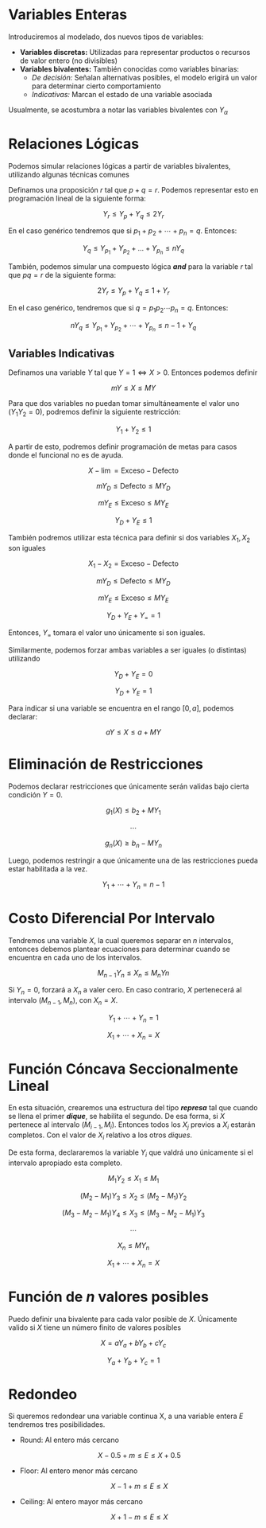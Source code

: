 # Variables Enteras

Introduciremos al modelado, dos nuevos tipos de variables:

- **Variables discretas:** Utilizadas para representar productos o recursos de valor entero (no divisibles)
- **Variables bivalentes:** También conocidas como variables binarias:
    - *De decisión:* Señalan alternativas posibles, el modelo erigirá un valor para determinar cierto comportamiento
    - *Indicativas:* Marcan el estado de una variable asociada

Usualmente, se acostumbra a notar las variables bivalentes con $Y_\alpha$

# Relaciones Lógicas

Podemos simular relaciones lógicas a partir de variables bivalentes, utilizando algunas técnicas comunes

Definamos una proposición $r$ tal que $p + q = r$. Podemos representar esto en programación lineal de la siguiente forma:

$$
Y_r \le Y_p + Y_q \le 2Y_r
$$

En el caso genérico tendremos que si $p_1 + p_2 + \cdots + p_n = q$. Entonces:

$$
Y_q \le Y_{p_1} + Y_{p_2} + \dots + Y_{p_n} \le nY_q
$$

También, podemos simular una compuesto lógica ***and*** para la variable $r$ tal que $pq = r$ de la siguiente forma:

$$
2Y_r \leq Y_p + Y_q  \leq 1 + Y_r
$$

En el caso genérico, tendremos que si $q = p_1p_2\cdots p_n = q$. Entonces:

$$
nY_q \leq Y_{p_1} + Y_{p_2} + \cdots + Y_{p_n} \leq n-1+Y_q
$$

## Variables Indicativas

Definamos una variable $Y$ tal que $Y = 1 \iff X > 0$. Entonces podemos definir

$$
mY \leq X \leq MY
$$

Para que dos variables no puedan tomar simultáneamente el valor uno $(Y_1Y_2 = 0)$, podremos definir la siguiente restricción:

$$
Y_1 + Y_2 \leq 1
$$

A partir de esto, podremos definir programación de metas para casos donde el funcional no es de ayuda.

$$
X - \lim = \text{Exceso} - \text{Defecto}
$$

$$
mY_D \leq \text{Defecto} \leq MY_D
$$

$$
mY_E \leq \text{Exceso} \leq MY_E
$$

$$
Y_D + Y_E \leq 1
$$

También podremos utilizar esta técnica para definir si dos variables $X_1, X_2$ son iguales

$$
X_1 - X_2= \text{Exceso} - \text{Defecto}
$$

$$
mY_D \leq \text{Defecto} \leq MY_D
$$

$$
mY_E \leq \text{Exceso} \leq MY_E
$$

$$
Y_D + Y_E + Y_= = 1
$$

Entonces, $Y_=$ tomara el valor uno únicamente si son iguales.

Similarmente, podemos forzar ambas variables a ser iguales (o distintas) utilizando

$$
Y_D + Y_E = 0
$$

$$
Y_D + Y_E = 1
$$

Para indicar si una variable se encuentra en el rango $[0,a]$, podemos declarar:

$$
aY \leq X \leq a+ MY
$$

# Eliminación de Restricciones

Podemos declarar restricciones que únicamente serán validas bajo cierta condición $Y = 0$.

$$
g_1(X) \leq b_2 + MY_1
$$

$$
\cdots
$$

$$
g_n(X) \geq b_n - MY_n
$$

Luego, podemos restringir a que únicamente una de las restricciones pueda estar  habilitada a la vez.

$$
Y_1 + \cdots + Y_n = n-1
$$

# Costo Diferencial Por Intervalo

Tendremos una variable $X$, la cual queremos separar en $n$ intervalos, entonces debemos plantear ecuaciones para determinar cuando se encuentra en cada uno de los intervalos.

$$
M_{n-1}Y_n \leq X_n \leq M_nYn
$$

Si $Y_n = 0$, forzará a $X_n$ a valer cero. En caso contrario, $X$ pertenecerá al intervalo $(M_{n-1}, M_n)$, con $X_n = X$.

$$
Y_1 + \cdots + Y_n = 1
$$

$$
X_1 + \cdots + X_n = X
$$

# Función Cóncava Seccionalmente Lineal

En esta situación, crearemos una estructura del tipo *******represa******* tal que cuando se llena el primer *****dique*****, se habilita el segundo. De esa forma, si $X$ pertenece al intervalo $(M_{i-1}, M_i)$. Entonces todos los $X_j$ previos a $X_i$ estarán completos. Con el valor de $X_i$ relativo a los otros *diques*.

De esta forma, declararemos la variable $Y_i$ que valdrá uno únicamente si el intervalo apropiado esta completo.

$$
M_1Y_2 \leq X_1 \leq M_1
$$

$$
(M_2-M_1)Y_3 \leq X_2 \leq (M_2-M_1)Y_2
$$

$$
(M_3-M_2-M_1)Y_4 \leq X_3 \leq (M_3-M_2-M_1)Y_3
$$

$$
\cdots
$$

$$
X_n \leq MY_n
$$

$$
X_1 + \cdots + X_n = X
$$

# Función de $n$ valores posibles

Puedo definir una bivalente para cada valor posible de $X$. Únicamente valido si $X$ tiene un número finito de valores posibles

$$
X = aY_a+ bY_b + cY_c
$$

$$
Y_a + Y_b + Y_c = 1
$$

# Redondeo

Si queremos redondear una variable continua X, a una variable entera $E$ tendremos tres posibilidades.

- Round: Al entero más cercano
    
    $$
    X - 0.5 + m \le E \le X + 0.5
    $$
    
- Floor: Al entero menor más cercano
    
    $$
    X - 1 + m \le E \le X
    $$
    
- Ceiling: Al entero mayor más cercano
    
    $$
    X + 1 - m \le E \le X
    $$